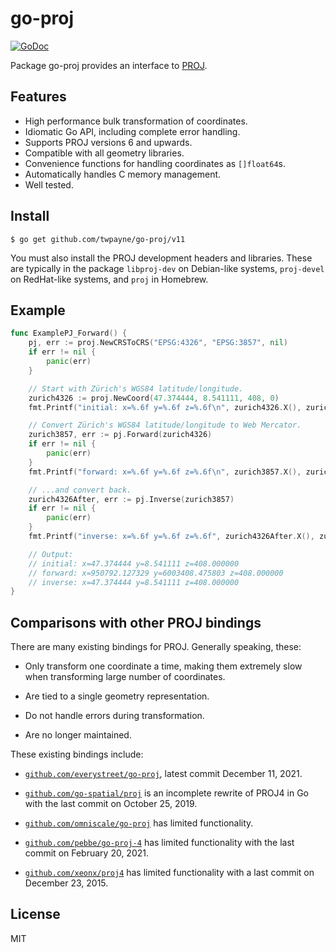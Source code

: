 # go-proj

[![GoDoc](https://pkg.go.dev/badge/github.com/twpayne/go-proj/v11)](https://pkg.go.dev/github.com/twpayne/go-proj/v11)

Package go-proj provides an interface to [PROJ](https://proj.org).

## Features

* High performance bulk transformation of coordinates.
* Idiomatic Go API, including complete error handling.
* Supports PROJ versions 6 and upwards.
* Compatible with all geometry libraries.
* Convenience functions for handling coordinates as `[]float64`s.
* Automatically handles C memory management.
* Well tested.

## Install

```console
$ go get github.com/twpayne/go-proj/v11
```

You must also install the PROJ development headers and libraries. These are
typically in the package `libproj-dev` on Debian-like systems, `proj-devel` on
RedHat-like systems, and `proj` in Homebrew.

## Example

```go
func ExamplePJ_Forward() {
	pj, err := proj.NewCRSToCRS("EPSG:4326", "EPSG:3857", nil)
	if err != nil {
		panic(err)
	}

	// Start with Zürich's WGS84 latitude/longitude.
	zurich4326 := proj.NewCoord(47.374444, 8.541111, 408, 0)
	fmt.Printf("initial: x=%.6f y=%.6f z=%.6f\n", zurich4326.X(), zurich4326.Y(), zurich4326.Z())

	// Convert Zürich's WGS84 latitude/longitude to Web Mercator.
	zurich3857, err := pj.Forward(zurich4326)
	if err != nil {
		panic(err)
	}
	fmt.Printf("forward: x=%.6f y=%.6f z=%.6f\n", zurich3857.X(), zurich3857.Y(), zurich3857.Z())

	// ...and convert back.
	zurich4326After, err := pj.Inverse(zurich3857)
	if err != nil {
		panic(err)
	}
	fmt.Printf("inverse: x=%.6f y=%.6f z=%.6f", zurich4326After.X(), zurich4326After.Y(), zurich4326After.Z())

	// Output:
	// initial: x=47.374444 y=8.541111 z=408.000000
	// forward: x=950792.127329 y=6003408.475803 z=408.000000
	// inverse: x=47.374444 y=8.541111 z=408.000000
}
```

## Comparisons with other PROJ bindings

There are many existing bindings for PROJ. Generally speaking, these:

* Only transform one coordinate a time, making them extremely slow when
  transforming large number of coordinates.

* Are tied to a single geometry representation.

* Do not handle errors during transformation.

* Are no longer maintained.

These existing bindings include:

* [`github.com/everystreet/go-proj`](https://github.com/everystreet/go-proj),
  latest commit December 11, 2021.

* [`github.com/go-spatial/proj`](https://github.com/go-spatial/proj) is an
  incomplete rewrite of PROJ4 in Go with the last commit on October 25, 2019.

* [`github.com/omniscale/go-proj`](https://github.com/omniscale/go-proj) has
  limited functionality.

* [`github.com/pebbe/go-proj-4`](https://github.com/pebbe/go-proj-4) has limited
  functionality with the last commit on February 20, 2021.

* [`github.com/xeonx/proj4`](https://github.com/xeonx/proj4) has limited
  functionality with a last commit on December 23, 2015.


## License

MIT
